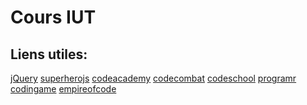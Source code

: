 Cours IUT
=========


Liens utiles:
-------------

[jQuery](http://coursdewebdesign.com/javascript/)
[superherojs](http://superherojs.com/)
[codeacademy](https://www.codecademy.com/)
[codecombat](https://codecombat.com/#)
[codeschool](https://www.codeschool.com/)
[programr](http://www.programmr.com/)
[codingame](https://www.codingame.com/start)
[empireofcode](https://empireofcode.com/)
